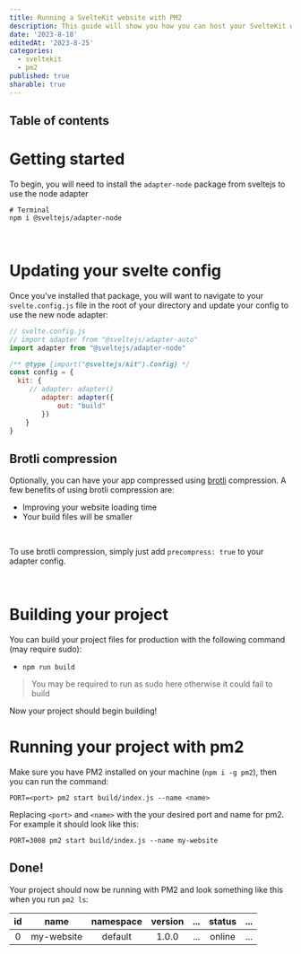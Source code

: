 ```yaml
---
title: Running a SvelteKit website with PM2
description: This guide will show you how you can host your SvelteKit website on ubuntu using PM2.
date: '2023-8-18'
editedAt: '2023-8-25'
categories:
  - sveltekit
  - pm2
published: true
sharable: true
---
```


## Table of contents


# Getting started

To begin, you will need to install the `adapter-node` package from sveltejs to use the node adapter

```shell
# Terminal
npm i @sveltejs/adapter-node
```

<br>

# Updating your svelte config

Once you've installed that package, you will want to navigate to your `svelte.config.js` file in the root of your directory and update your config to use the new node adapter:

```js
// svelte.config.js
// import adapter from "@sveltejs/adapter-auto"
import adapter from "@sveltejs/adapter-node"

/** @type {import("@sveltejs/kit").Config} */
const config = {
  kit: {
     // adapter: adapter()
		adapter: adapter({
			out: "build"
		})
	}
}
```

## Brotli compression

Optionally, you can have your app compressed using [brotli](https://en.wikipedia.org/wiki/Brotli) compression. A few benefits of using brotli compression are:

- Improving your website loading time
- Your build files will be smaller

<br>

To use brotli compression, simply just add `precompress: true` to your adapter config.


<br>

<!-- Head to your `package.json` file and update your **preview** script like so:

```json
"scripts": {
    ...
    "preview": "vite preview --host --port <port>"
},
```

Replacing `<port>` with your desired port -->

# Building your project

You can build your project files for production with the following command (may require sudo):
- `npm run build`

> You may be required to run as sudo here otherwise it could fail to build
  
Now your project should begin building!

# Running your project with pm2

Make sure you have PM2 installed on your machine (`npm i -g pm2`), then you can run the command:

```shell
PORT=<port> pm2 start build/index.js --name <name>
```

<!-- ```shell
# Terminal
pm2 start npm --no-automation --name <name> -- run preview
``` -->

Replacing `<port>` and `<name>` with the your desired port and name for pm2. For example it should look like this:

```shell
PORT=3008 pm2 start build/index.js --name my-website
```

## Done!

Your project should now be running with PM2 and look something like this when you run `pm2 ls`:

| id  |    name    | namespace | version | ...  | status | ... |
| :-: |    :-:     |    :-:    |   :-:   |  :-: |   :-:  | :-: |
|  0  | my-website |  default  |  1.0.0  | ...  | online | ... |